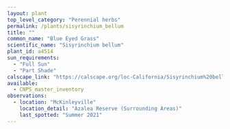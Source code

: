 ```yaml
---
layout: plant                                                              
top_level_category: "Perennial herbs"
permalink: /plants/sisyrinchium_bellum
title: ""
common_name: "Blue Eyed Grass"
scientific_name: "Sisyrinchium bellum"
plant_id: a4514
sun_requirements:
  - "Full Sun"
  - "Part Shade"
calscape_link: "https://calscape.org/loc-California/Sisyrinchium%20bellum(%20)"
available: 
  - CNPS_master_inventory
observations: 
  - location: "McKinleyville"
    location_detail: "Azalea Reserve (Surrounding Areas)"
    last_spotted: "Summer 2021"
---
```


